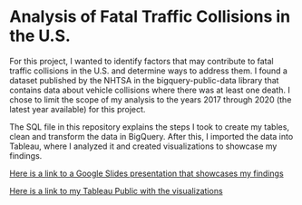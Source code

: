 # Analysis of Fatal Traffic Collisions in the U.S.

For this project, I wanted to identify factors that may contribute to fatal traffic collisions in the U.S. and 
determine ways to address them. I found a dataset published by the NHTSA in the bigquery-public-data library that 
contains data about vehicle collisions where there was at least one death. I chose to limit the scope of my analysis 
to the years 2017 through 2020 (the latest year available) for this project. 

The SQL file in this repository explains the steps I took to create my tables, clean and transform the data in BigQuery. 
After this, I imported the data into Tableau, where I analyzed it and created visualizations to showcase my findings. 

[Here is a link to a Google Slides presentation that showcases my findings](https://docs.google.com/presentation/d/1aQ7hQhIWbszHsHLfbQyq3eVR3_YpVE-MukQk5fSjqcs/edit?usp=sharing)

[Here is a link to my Tableau Public with the visualizations](https://public.tableau.com/app/profile/paul.blinn)
